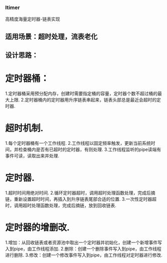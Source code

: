 ### ltimer
高精度海量定时器-链表实现

## 适用场景：超时处理，流表老化

## 设计思路：
# 定时器桶：
1.定时器桶采用预分配内存，创建时需要指定桶的容量，定时器个数不超过桶的最大上限.
2.定时器桶内的定时器用升序链表串起来，链表头部总是最近会超时的定时器.

# 超时机制.
1.每个定时器桶有一个工作线程.
2.工作线程以固定频率触发，更新当前系统时间，并检查桶内是否有已超时的定时器，有则处理.
3.工作线程监听的pipe读端有事件可读，读取出来并处理.

# 定时器.
1.超时时间用绝对时间.
2.循环定时器超时，调用超时处理函数处理，完成后摘链，重新设置超时时间，再插入到升序链表尾部合适的位置.
3.一次性定时器超时，调用超时处理函数处理，完成后摘链，放到回收链表.

# 定时器的增删改.
1.增加：从回收链表或者资源池中取出一个定时器并初始化，创建一个新增事件写入到pipe，由工作线程添加.
2.删除：创建一个删除事件写入到pipe，由工作线程进行删除.
3.修改：创建一个修改事件写入到pipe，由工作线程对定时器进行修改.

